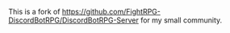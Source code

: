 This is a fork of https://github.com/FightRPG-DiscordBotRPG/DiscordBotRPG-Server for my small community.